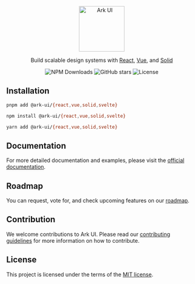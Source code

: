 <br /><br />

<p align="center">
  <a href="https://github.com/chakra-ui/ark">
    <img src="https://ark-ui.com/images/ark-logo-on-brand.svg" alt="Ark UI" width="120" />
  </a>
</p>

<p align="center">
Build scalable design systems with <a href="https://reactjs.org/">React</a>, <a href="https://vuejs.org/">Vue</a>, and <a href="https://solidjs.com/">Solid</a>
</p>

<p align="center">
<!-- Using @zag-js/react as this number is closer to the actual combined dl numbers of solid and vue -->
<img alt="NPM Downloads" src="https://img.shields.io/npm/dm/@zag-js/react?style=for-the-badge"/>
<img alt="GitHub stars" src="https://img.shields.io/github/stars/chakra-ui/ark?logo=github&style=for-the-badge" />
<img alt="License" src="https://img.shields.io/npm/l/@ark-ui/react?style=for-the-badge" />
</p>

<!-- Enable when we have a new og image -->
<!-- ![hero image](https://ark-ui.com/images/og-image.png) -->

## Installation

```bash
pnpm add @ark-ui/{react,vue,solid,svelte}
```

```bash
npm install @ark-ui/{react,vue,solid,svelte}
```

```bash
yarn add @ark-ui/{react,vue,solid,svelte}
```

## Documentation

For more detailed documentation and examples, please visit the [official documentation](https://ark-ui.com/).

## Roadmap

You can request, vote for, and check upcoming features on our [roadmap](https://ark-ui.canny.io/).

## Contribution

We welcome contributions to Ark UI. Please read our
[contributing guidelines](https://github.com/chakra-ui/ark/blob/main/CONTRIBUTING.md) for more information on how to
contribute.

## License

This project is licensed under the terms of the [MIT license](https://github.com/chakra-ui/ark/blob/main/LICENSE).

